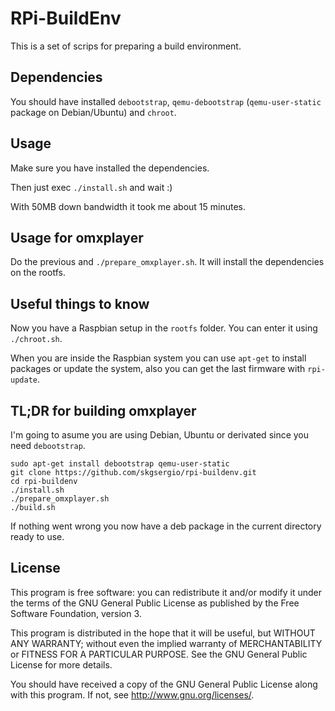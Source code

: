 RPi-BuildEnv
============

This is a set of scrips for preparing a build environment.

Dependencies
------------

You should have installed `debootstrap`, `qemu-debootstrap` (`qemu-user-static` package on Debian/Ubuntu) and `chroot`.

Usage
-----

Make sure you have installed the dependencies.

Then just exec `./install.sh` and wait :)

With 50MB down bandwidth it took me about 15 minutes.

Usage for omxplayer
-------------------

Do the previous and `./prepare_omxplayer.sh`. It will install the dependencies on the rootfs.

Useful things to know
---------------------

Now you have a Raspbian setup in the `rootfs` folder. You can enter it using `./chroot.sh`.

When you are inside the Raspbian system you can use `apt-get` to install packages or update the system, also you can get the last firmware with `rpi-update`.

TL;DR for building omxplayer
----------------------------

I'm going to asume you are using Debian, Ubuntu or derivated since you need
`debootstrap`.

    sudo apt-get install debootstrap qemu-user-static
    git clone https://github.com/skgsergio/rpi-buildenv.git
    cd rpi-buildenv
    ./install.sh
    ./prepare_omxplayer.sh
    ./build.sh

If nothing went wrong you now have a deb package in the current directory
ready to use.

License
-------

This program is free software: you can redistribute it and/or modify
it under the terms of the GNU General Public License as published by
the Free Software Foundation, version 3.

This program is distributed in the hope that it will be useful,
but WITHOUT ANY WARRANTY; without even the implied warranty of
MERCHANTABILITY or FITNESS FOR A PARTICULAR PURPOSE.  See the
GNU General Public License for more details.

You should have received a copy of the GNU General Public License
along with this program.  If not, see <http://www.gnu.org/licenses/>.

